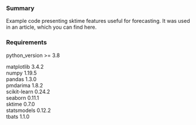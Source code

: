 ### Summary
Example code presenting sktime features useful for forecasting.
It was used in an article, which you can find here.

### Requirements
python_version >= 3.8

matplotlib 3.4.2\
numpy 1.19.5\
pandas 1.3.0\
pmdarima 1.8.2\
scikit-learn 0.24.2\
seaborn 0.11.1\
sktime 0.7.0\
statsmodels 0.12.2\
tbats 1.1.0




